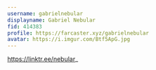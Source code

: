 ```yaml
---
username: gabrielnebular
displayname: Gabriel Nebular
fid: 414383
profile: https://farcaster.xyz/gabrielnebular
avatar: https://i.imgur.com/Btf5ApG.jpg
---
```

https://linktr.ee/nebular_  
